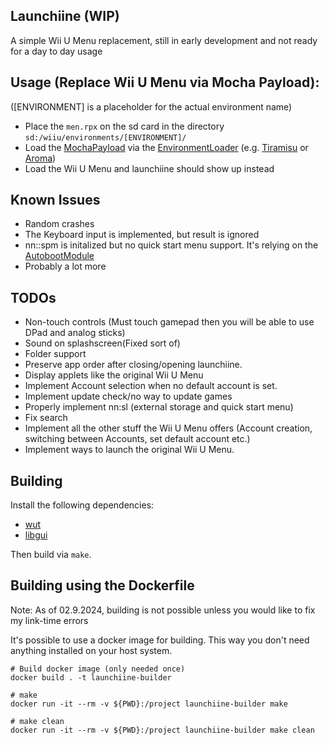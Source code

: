 ## Launchiine (WIP)

A simple Wii U Menu replacement, still in early development and not ready for a day to day usage

## Usage (Replace Wii U Menu via Mocha Payload):
([ENVIRONMENT] is a placeholder for the actual environment name)
- Place the `men.rpx` on the sd card in the directory `sd:/wiiu/environments/[ENVIRONMENT]/`
- Load the [MochaPayload](https://github.com/wiiu-env/MochaPayload) via the [EnvironmentLoader](https://github.com/wiiu-env/EnvironmentLoader) (e.g. [Tiramisu](https://github.com/wiiu-env/Tiramisu) or [Aroma](https://github.com/wiiu-env/Aroma))
- Load the Wii U Menu and launchiine should show up instead

## Known Issues
- Random crashes
- The Keyboard input is implemented, but result is ignored
- nn::spm is initalized but no quick start menu support. It's relying on the [AutobootModule](https://github.com/wiiu-env/AutobootModule)
- Probably a lot more

## TODOs
- Non-touch controls (Must touch gamepad then you will be able to use DPad and analog sticks)
- Sound on splashscreen(Fixed sort of)
- Folder support
- Preserve app order after closing/opening launchiine.
- Display applets like the original Wii U Menu 
- Implement Account selection when no default account is set. 
- Implement update check/no way to update games
- Properly implement nn:sl (external storage and quick start menu)
- Fix search
- Implement all the other stuff the Wii U Menu offers (Account creation, switching between Accounts, set default account etc.)
- Implement ways to launch the original Wii U Menu.

## Building
Install the following dependencies:
- [wut](https://github.com/devkitPro/wut)
- [libgui](https://github.com/wiiu-env/libgui)

Then build via `make`.

## Building using the Dockerfile
Note: As of 02.9.2024, building is not possible unless you would like to fix my link-time errors

It's possible to use a docker image for building. This way you don't need anything installed on your host system.

```
# Build docker image (only needed once)
docker build . -t launchiine-builder

# make 
docker run -it --rm -v ${PWD}:/project launchiine-builder make

# make clean
docker run -it --rm -v ${PWD}:/project launchiine-builder make clean
```
